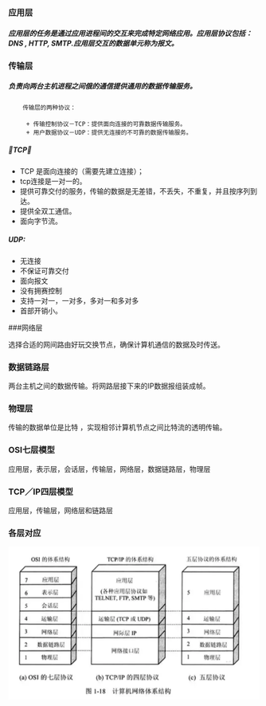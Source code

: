 ###  应用层

##### 应用层的任务是通过应用进程间的交互来完成特定网络应用。应用层协议包括： DNS , HTTP, SMTP.应用层交互的数据单元称为报文。

### 传输层

##### 负责向两台主机进程之间俄的通信提供通用的数据传输服务。

        传输层的两种协议：

         + 传输控制协议－TCP：提供面向连接的可靠数据传输服务。
         + 用户数据协议－UDP：提供无连接的不可靠的数据传输服务。
##### TCP：
* TCP 是面向连接的（需要先建立连接）；
* tcp连接是一对一的。
* 提供可靠交付的服务，传输的数据是无差错，不丢失，不重复，并且按序列到达。
* 提供全双工通信。
* 面向字节流。

##### UDP:
* 无连接
* 不保证可靠交付
* 面向报文
* 没有拥赛控制
* 支持一对一，一对多，多对一和多对多
* 首部开销小。
  
###网络层

选择合适的网间路由好玩交换节点，确保计算机通信的数据及时传送。

### 数据链路层

两台主机之间的数据传输。将网路层接下来的IP数据报组装成帧。

### 物理层

传输的数据单位是比特 ，实现相邻计算机节点之间比特流的透明传输。


### OSI七层模型
应用层，表示层，会话层，传输层，网络层，数据链路层，物理层

### TCP／IP四层模型
应用层，传输层，网络层和链路层

 ### 各层对应

 ![各层对应](./tcp.png)

